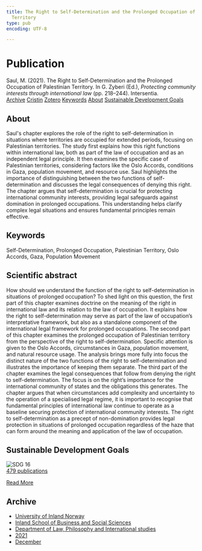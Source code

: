 ```yaml
---
title: The Right to Self-Determination and the Prolonged Occupation of Palestinian
  Territory
type: pub
encoding: UTF-8

---
```

<h1>Publication</h1>
<article id="csl-bib-container-PSAPQ5QC" class="csl-bib-container">
  <div class="csl-bib-body"> <div class="csl-entry">Saul, M. (2021). The Right to Self-Determination and the Prolonged Occupation of Palestinian Territory. In G. Zyberi (Ed.), <i>Protecting community interests through international law</i> (pp. 218–244). Intersentia.</div> </div>
  <div class="csl-bib-buttons">
    <a href="#taxonomy-article-PSAPQ5QC" alt="archive" class="csl-bib-button">Archive</a>
    <a href="https://app.cristin.no/results/show.jsf?id=1963118" alt="Cristin" class="csl-bib-button">Cristin</a>
    <a href="http://zotero.org/groups/5881554/items/PSAPQ5QC" alt="Zotero" class="csl-bib-button">Zotero</a>
    <a href="#keywords-article-PSAPQ5QC" alt="keywords" class="csl-bib-button">Keywords</a>
    <a href="#about-article-PSAPQ5QC" alt="about_pub" class="csl-bib-button">About</a>
    <a href="#sdg-article-PSAPQ5QC" alt="sdg" class="csl-bib-button">Sustainable Development Goals</a>
  </div>
  <div id="csl-bib-meta-container-PSAPQ5QC"></div>
</article>
<div id="csl-bib-meta-PSAPQ5QC" class="csl-bib-meta">
  <article id="about-article-PSAPQ5QC" class="about_pub-article">
    <h1>About</h1>
    Saul's chapter explores the role of the right to self-determination in situations where territories are occupied for extended periods, focusing on Palestinian territories. The study first explains how this right functions within international law, both as part of the law of occupation and as an independent legal principle. It then examines the specific case of Palestinian territories, considering factors like the Oslo Accords, conditions in Gaza, population movement, and resource use. Saul highlights the importance of distinguishing between the two functions of self-determination and discusses the legal consequences of denying this right. The chapter argues that self-determination is crucial for protecting international community interests, providing legal safeguards against domination in prolonged occupations. This understanding helps clarify complex legal situations and ensures fundamental principles remain effective.
  </article>
  <article id="keywords-article-PSAPQ5QC" class="keywords-article">
    <h1>Keywords</h1>
    Self-Determination, Prolonged Occupation, Palestinian Territory, Oslo Accords, Gaza, Population Movement
  </article>
  <article id="abstract-article-PSAPQ5QC" class="abstract-article">
    <h1>Scientific abstract</h1>
    How should we understand the function of the right to self-determination in situations of prolonged occupation? To shed light on this question, the first part of this chapter examines doctrine on the meaning of the right in international law and its relation to the law of occupation. It explains how the right to self-determination may serve as part of the law of occupation’s interpretative framework, but also as a standalone component of the international legal framework for prolonged occupations. The second part of this chapter examines the prolonged occupation of Palestinian territory from the perspective of the right to self-determination. Specific attention is given to the Oslo Accords, circumstances in Gaza, population movement, and natural resource usage. The analysis brings more fully into focus the distinct nature of the two functions of the right to self-determination and illustrates the importance of keeping them separate. The third part of the chapter examines the legal consequences that follow from denying the right to self-determination. The focus is on the right’s importance for the international community of states and the obligations this generates. 
The chapter argues that when circumstances add complexity and uncertainty to the operation of a specialised legal regime, it is important to recognise that fundamental principles of international law continue to operate as a baseline securing protection of international community interests. The right to self-determination as a precept of non-domination provides legal protection in situations of prolonged occupation regardless of the haze that can form around the meaning and application of the law of occupation.
  </article>
  <article id="sdg-article-PSAPQ5QC" class="sdg-article">
    <h1>Sustainable Development Goals</h1>
    <div class="sdg-container"><div id="sdg16" class="sdg">
        <img src="{{< params subfolder >}}images/sdg/sdg16_en.png" class="image" alt="SDG 16">
        <div class="sdg-overlay">
          <a href="/en/archive/?key=?sdg=16#archive" class="sdg-publication-count"><span>479</span> publications</a>
          <p><a href="https://sdgs.un.org/goals/goal16" class="sdg-read-more">Read More</a></p>
        </div>
      </div></div>
  </article>
  <article id="taxonomy-article-PSAPQ5QC" class="taxonomy-article">
    <h1>Archive</h1>
    <ul>
      <li>
        <a href="/en/archive/?key=3DCRN523">University of Inland Norway</a>
      </li>
      <li>
        <a href="/en/archive/?key=DU8Q9LN9">Inland School of Business and Social Sciences</a>
      </li>
      <li>
        <a href="/en/archive/?key=ITYAG68H">Department of Law, Philosophy and International studies</a>
      </li>
      <li>
        <a href="/en/archive/?key=VFX285I3">2021</a>
      </li>
      <li>
        <a href="/en/archive/?key=SLUXB9NW">December</a>
      </li>
    </ul>
  </article>
</div>
